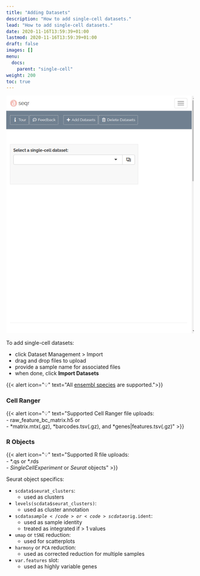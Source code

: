 ```yaml
---
title: "Adding Datasets"
description: "How to add single-cell datasets."
lead: "How to add single-cell datasets."
date: 2020-11-16T13:59:39+01:00
lastmod: 2020-11-16T13:59:39+01:00
draft: false
images: []
menu:
  docs:
    parent: "single-cell"
weight: 200
toc: true
---
```


<!-- {{< alert icon="🚧" text="Currently only supports Cell Ranger uploads. <a href = \"mailto:alexvpickering@gmail.com\">Submit Request →</a>" >}} -->

<!-- 
GIFs look best at full width (637px)
height can vary as desired
 -->
<div class="border border-1 rounded img-simple p-1 img-fluid gif">
  <img src="upload.gif" alt="Upload"/>
</div>

To add single-cell datasets:
-  click Dataset Management > Import
-  drag and drop files to upload
-  provide a sample name for associated files
-  when done, click **Import Datasets**

{{< alert icon="💡" text="All <a href='https://uswest.ensembl.org/info/about/species.html'>ensembl species</a> are supported.">}}

### Cell Ranger

{{< alert icon="💡" text="Supported Cell Ranger file uploads:</br>- raw_feature_bc_matrix.h5 or </br>- *matrix.mtx(.gz), *barcodes.tsv(.gz), and *genes|features.tsv(.gz)" >}}

### R Objects

{{< alert icon="💡" text="Supported R file uploads:</br>- *.qs or *.rds </br>- <i>SingleCellExperiment</i> or <i>Seurat</i> objects" >}}

Seurat object specifics:
- <code>scdata$seurat_clusters</code>: 
  - used as clusters
- <code>levels(scdata$seurat_clusters)</code>: 
  - used as cluster annotation
- <code>scdata$sample</code> or <code>scdata$orig.ident</code>: 
  - used as sample identity
  - treated as integrated if > 1 values
- <code>umap</code> or <code>tSNE</code> reduction: 
  - used for scatterplots
- <code>harmony</code> or <code>PCA</code> reduction:
  - used as corrected reduction for multiple samples
- <code>var.features</code> slot:
  - used as highly variable genes